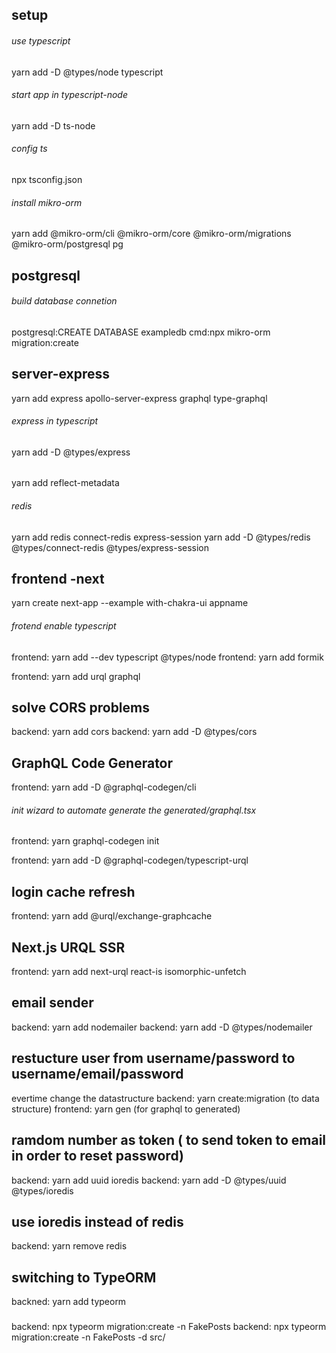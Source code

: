 ## setup
###### use typescript
yarn add -D @types/node typescript 

###### start app in typescript-node

yarn add -D ts-node

###### config ts

npx tsconfig.json

###### install mikro-orm
yarn add @mikro-orm/cli @mikro-orm/core @mikro-orm/migrations @mikro-orm/postgresql pg

## postgresql

###### build database connetion
postgresql:CREATE DATABASE exampledb
cmd:npx mikro-orm migration:create

## server-express

yarn add express apollo-server-express graphql type-graphql

###### express in typescript
yarn add -D @types/express

###### 
yarn add reflect-metadata

###### redis
yarn add redis connect-redis express-session
yarn add -D @types/redis @types/connect-redis @types/express-session


## frontend -next
yarn create next-app --example with-chakra-ui appname

###### frotend enable typescript
frontend: yarn add --dev typescript @types/node
frontend: yarn add formik

frontend: yarn add urql graphql

## solve CORS problems
backend: yarn add cors
backend: yarn add -D @types/cors

## GraphQL Code Generator
frontend: yarn add -D @graphql-codegen/cli

###### init wizard to automate generate the generated/graphql.tsx
frontend: yarn graphql-codegen init

frontend: yarn add -D @graphql-codegen/typescript-urql
## login cache refresh
frontend: yarn add @urql/exchange-graphcache

## Next.js URQL SSR
frontend: yarn add next-urql react-is isomorphic-unfetch

## email sender
backend: yarn add nodemailer
backend: yarn add -D @types/nodemailer

## restucture user from username/password to username/email/password
evertime change the datastructure
backend: yarn create:migration (to data structure)
frontend: yarn gen (for graphql to generated)

## ramdom number as token ( to send token to email in order to reset password)
backend: yarn add uuid ioredis
backend: yarn add -D @types/uuid @types/ioredis

## use ioredis instead of redis
backend: yarn remove redis

## switching to TypeORM
backned: yarn add typeorm

###
backend: npx typeorm migration:create -n FakePosts
backend: npx typeorm migration:create -n FakePosts -d src/
